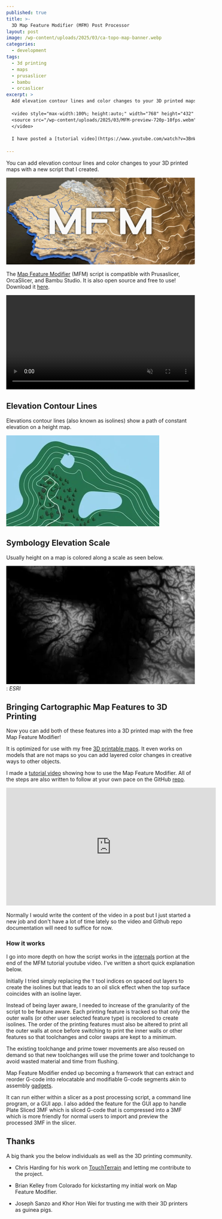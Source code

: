 ```yaml
---
published: true
title: >-
  3D Map Feature Modifier (MFM) Post Processor
layout: post
image: /wp-content/uploads/2025/03/ca-topo-map-banner.webp
categories:
  - development
tags:
  - 3d printing
  - maps
  - prusaslicer
  - bambu
  - orcaslicer
excerpt: >
  Add elevation contour lines and color changes to your 3D printed maps with the free [Map Feature Modifier](https://github.com/ansonl/mfm) app!

  <video style="max-width:100%; height:auto;" width="768" height="432" autoplay loop muted playsinline>
  <source src="/wp-content/uploads/2025/03/MFM-preview-720p-10fps.webm" type="video/webm">
  </video>

  I have posted a [tutorial video](https://www.youtube.com/watch?v=3BnW-QVdqKM) that you can watch to see what is possible with the Map Feature Modifier!

---
```


You can add elevation contour lines and color changes to your 3D printed maps with a new script that I created.

![MFM logo](/wp-content/uploads/2025/03/MFM-header-short.webp)

The [Map Feature Modifier](https://github.com/ansonl/mfm) (MFM) script is compatible with Prusaslicer, OrcaSlicer, and Bambu Studio. It is also open source and free to use! Download it [here](https://github.com/ansonl/mfm).

<video style="max-width:100%; height:auto;" width="768" height="432" autoplay loop muted playsinline>
  <source src="/wp-content/uploads/2025/03/MFM-preview-720p-10fps.webm" type="video/webm">
</video>

## Elevation Contour Lines

Elevations contour lines (also known as isolines) show a path of constant elevation on a height map.

![map contour lines](/wp-content/uploads/2025/03/map-contour-lines.webp)

## Symbology Elevation Scale

Usually height on a map is colored along a scale as seen below.

![map color scale](/wp-content/uploads/2025/03/map-color-scale.webp)
: *ESRI*

## Bringing Cartographic Map Features to 3D Printing

Now you can add both of these features into a 3D printed map with the free Map Feature Modifier!

It is optimized for use with my free [3D printable maps](/maps). It even works on models that are not maps so you can add layered color changes in creative ways to other objects.

I made a [tutorial video](https://www.youtube.com/watch?v=3BnW-QVdqKM) showing how to use the Map Feature Modifier. All of the steps are also written to follow at your own pace on the GitHub [repo](https://github.com/ansonl/mfm).

<iframe width="560" height="315" src="https://www.youtube.com/embed/3BnW-QVdqKM?si=B7kV8L-rIug6GStB" title="YouTube video player" frameborder="0" allow="accelerometer; autoplay; clipboard-write; encrypted-media; gyroscope; picture-in-picture; web-share" referrerpolicy="strict-origin-when-cross-origin" allowfullscreen></iframe>

Normally I would write the content of the video in a post but I just started a new job and don't have a lot of time lately so the video and Github repo documentation will need to suffice for now.

### How it works

I go into more depth on how the script works in the [internals](https://youtu.be/3BnW-QVdqKM?si=69PDapS5IXn_NaQ3&t=753
) portion at the end of the MFM tutorial youtube video. I've written a short quick explanation below.

Initially I tried simply replacing the `T` tool indices on spaced out layers to create the isolines but that leads to an oil slick effect when the top surface coincides with an isoline layer.

Instead of being layer aware, I needed to increase of the granularity of the script to be feature aware. Each printing feature is tracked so that only the outer walls (or other user selected feature type) is recolored to create isolines. The order of the printing features must also be altered to print all the outer walls at once before switching to print the inner walls or other features so that toolchanges and color swaps are kept to a minimum.

The existing toolchange and prime tower movements are also reused on demand so that new toolchanges will use the prime tower and toolchange to avoid wasted material and time from flushing.

Map Feature Modifier ended up becoming a framework that can extract and reorder G-code into relocatable and modifiable G-code segments akin to assembly [gadgets](https://www.youtube.com/watch?v=ajGX7odA87k&t=1868s).

It can run either within a slicer as a post processing script, a command line program, or a GUI app. I also added the feature for the GUI app to handle Plate Sliced 3MF which is sliced G-code that is compressed into a 3MF which is more friendly for normal users to import and preview the processed 3MF in the slicer.

## Thanks

A big thank you the below individuals as well as the 3D printing community.

- Chris Harding for his work on [TouchTerrain](https://github.com/ChHarding/TouchTerrain_for_CAGEO) and letting me contribute to the project.

- Brian Kelley from Colorado for kickstarting my initial work on Map Feature Modifier.

- Joseph Sanzo and Khor Hon Wei for trusting me with their 3D printers as guinea pigs.

